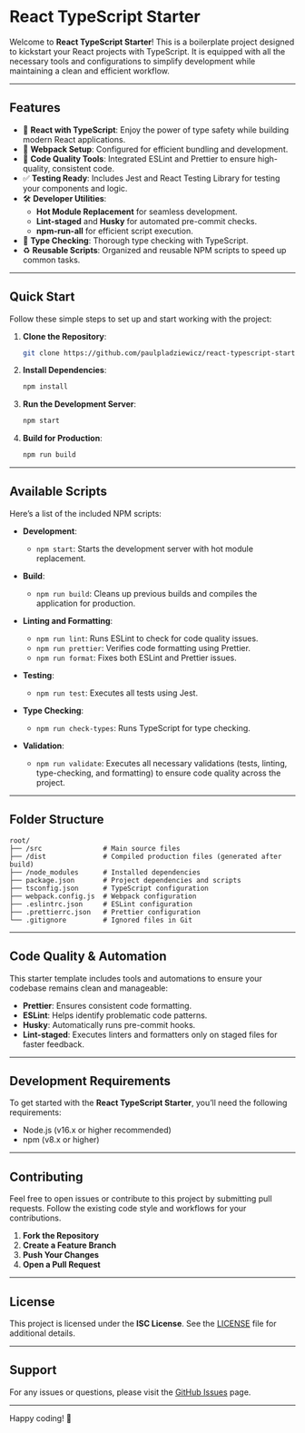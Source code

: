 # React TypeScript Starter

Welcome to **React TypeScript Starter**! This is a boilerplate project designed to kickstart your React projects with TypeScript. It is equipped with all the necessary tools and configurations to simplify development while maintaining a clean and efficient workflow.

---

## **Features**

- 🔷 **React with TypeScript**: Enjoy the power of type safety while building modern React applications.
- 🚀 **Webpack Setup**: Configured for efficient bundling and development.
- 🧹 **Code Quality Tools**: Integrated ESLint and Prettier to ensure high-quality, consistent code.
- ✅ **Testing Ready**: Includes Jest and React Testing Library for testing your components and logic.
- 🛠 **Developer Utilities**:
    - **Hot Module Replacement** for seamless development.
    - **Lint-staged** and **Husky** for automated pre-commit checks.
    - **npm-run-all** for efficient script execution.
- 🧪 **Type Checking**: Thorough type checking with TypeScript.
- ♻️ **Reusable Scripts**: Organized and reusable NPM scripts to speed up common tasks.

---

## **Quick Start**

Follow these simple steps to set up and start working with the project:

1. **Clone the Repository**:
   ```bash
   git clone https://github.com/paulpladziewicz/react-typescript-starter.git
   ```

2. **Install Dependencies**:
   ```bash
   npm install
   ```

3. **Run the Development Server**:
   ```bash
   npm start
   ```

4. **Build for Production**:
   ```bash
   npm run build
   ```

---

## **Available Scripts**

Here’s a list of the included NPM scripts:

- **Development**:
    - `npm start`: Starts the development server with hot module replacement.

- **Build**:
    - `npm run build`: Cleans up previous builds and compiles the application for production.

- **Linting and Formatting**:
    - `npm run lint`: Runs ESLint to check for code quality issues.
    - `npm run prettier`: Verifies code formatting using Prettier.
    - `npm run format`: Fixes both ESLint and Prettier issues.

- **Testing**:
    - `npm run test`: Executes all tests using Jest.

- **Type Checking**:
    - `npm run check-types`: Runs TypeScript for type checking.

- **Validation**:
    - `npm run validate`: Executes all necessary validations (tests, linting, type-checking, and formatting) to ensure code quality across the project.

---

## **Folder Structure**

```plaintext
root/
├── /src               # Main source files
├── /dist              # Compiled production files (generated after build)
├── /node_modules      # Installed dependencies
├── package.json       # Project dependencies and scripts
├── tsconfig.json      # TypeScript configuration
├── webpack.config.js  # Webpack configuration
├── .eslintrc.json     # ESLint configuration
├── .prettierrc.json   # Prettier configuration
└── .gitignore         # Ignored files in Git
```

---

## **Code Quality & Automation**

This starter template includes tools and automations to ensure your codebase remains clean and manageable:

- **Prettier**: Ensures consistent code formatting.
- **ESLint**: Helps identify problematic code patterns.
- **Husky**: Automatically runs pre-commit hooks.
- **Lint-staged**: Executes linters and formatters only on staged files for faster feedback.

---

## **Development Requirements**

To get started with the **React TypeScript Starter**, you’ll need the following requirements:

- Node.js (v16.x or higher recommended)
- npm (v8.x or higher)

---

## **Contributing**

Feel free to open issues or contribute to this project by submitting pull requests. Follow the existing code style and workflows for your contributions.

1. **Fork the Repository**
2. **Create a Feature Branch**
3. **Push Your Changes**
4. **Open a Pull Request**

---

## **License**

This project is licensed under the **ISC License**. See the [LICENSE](LICENSE) file for additional details.

---

## **Support**

For any issues or questions, please visit the [GitHub Issues](https://github.com/paulpladziewicz/react-typescript-starter/issues) page.

---

Happy coding! 🚀